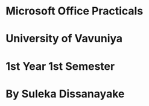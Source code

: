 # Microsoft Office Practicals
# University of Vavuniya
# 1st Year 1st Semester
# By Suleka Dissanayake

